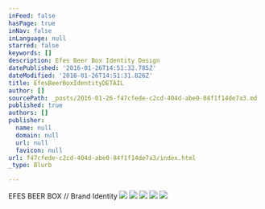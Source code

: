 ```yaml
---
inFeed: false
hasPage: true
inNav: false
inLanguage: null
starred: false
keywords: []
description: Efes Beer Box Identity Design
datePublished: '2016-01-26T14:51:32.785Z'
dateModified: '2016-01-26T14:51:31.826Z'
title: EfesBeerBoxIdentityDETAIL
author: []
sourcePath: _posts/2016-01-26-f47cfede-c2cd-404d-abe0-84f1f14de7a3.md
published: true
authors: []
publisher:
  name: null
  domain: null
  url: null
  favicon: null
url: f47cfede-c2cd-404d-abe0-84f1f14de7a3/index.html
_type: Blurb

---
```

EFES BEER BOX // Brand Identity
![](https://the-grid-user-content.s3-us-west-2.amazonaws.com/9fb5f0e5-ddb4-44aa-ad4a-9fe045cfa7a8.jpg)
![](https://the-grid-user-content.s3-us-west-2.amazonaws.com/109c1367-2309-4aff-b111-8e9364291e54.jpg)
![](https://the-grid-user-content.s3-us-west-2.amazonaws.com/e1c63ede-2ae6-499b-824b-0464efc140f6.jpg)
![](https://the-grid-user-content.s3-us-west-2.amazonaws.com/506a3961-6676-4250-b0e2-d39314f0b73c.jpg)
![](https://the-grid-user-content.s3-us-west-2.amazonaws.com/86dc70b3-4eb4-41d7-bc12-751cc2012c81.jpg)